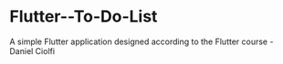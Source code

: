 # Flutter--To-Do-List
 A simple Flutter application designed according to the Flutter course - Daniel Ciolfi
